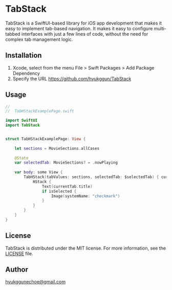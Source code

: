 # TabStack
TabStack is a SwiftUI-based library for iOS app development that makes it easy to implement tab-based navigation.
It makes it easy to configure multi-tabbed interfaces with just a few lines of code, without the need for complex tab management logic.

## Installation
1. Xcode, select from the menu File > Swift Packages > Add Package Dependency
2. Specify the URL https://github.com/hyukggun/TabStack

## Usage
```swift
//
//  TabHStackExamplePage.swift

import SwiftUI
import TabStack


struct TabHStackExamplePage: View {
    
    let sections = MovieSections.allCases
    
    @State
    var selectedTab: MovieSections? = .nowPlaying
    
    var body: some View {
        TabHStack(tabValues: sections, selectedTab: $selectedTab) { currentTab, isSelected in
            HStack {
                Text(currentTab.title)
                if isSelected {
                    Image(systemName: "checkmark")
                }
            }
        }
    }
}

```

## License
TabStack is distributed under the MIT license. For more information, see the [LICENSE](https://github.com/hyukggne/TabStack/repo/blob/branch/LICENSE) file.

## Author
hyukggunechoe@gmail.com
